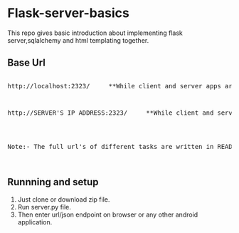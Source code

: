 # Flask-server-basics
This repo gives basic introduction about implementing flask server,sqlalchemy and html templating together.

<h2>Base Url</h2>
<pre>
<p>http://localhost:2323/     **While client and server apps are on same device.</p>
<p>http://SERVER'S IP ADDRESS:2323/     **While client and server apps are on different devices but same network.</p>

<p>Note:- The full url's of different tasks are written in README.txt in same folder as server.py.</p>
</pre>
<h2>Runnning and setup</h2>
<ol>
<li>Just clone or download zip file.</li>
  
<li>Run server.py file.</li>

<li>Then enter url/json endpoint on browser or  any other android application.</li>

